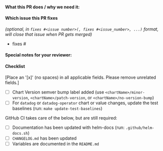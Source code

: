 #### What this PR does / why we need it:

#### Which issue this PR fixes
*(optional, in `fixes #<issue number>(, fixes #<issue_number>, ...)` format, will close that issue when PR gets merged)*
  - fixes #

#### Special notes for your reviewer:

#### Checklist
[Place an '[x]' (no spaces) in all applicable fields. Please remove unrelated fields.]
- [ ] Chart Version semver bump label added (use `<chartName>/minor-version`, `<chartName>/patch-version`, or `<chartName>/no-version-bump`)
- [ ] For `datadog` or `datadog-operator` chart or value changes, update the test baselines (run: `make update-test-baselines`)

GitHub CI takes care of the below, but are still required:
- [ ] Documentation has been updated with helm-docs (run: `.github/helm-docs.sh`)
- [ ] `CHANGELOG.md` has been updated 
- [ ] Variables are documented in the `README.md`
